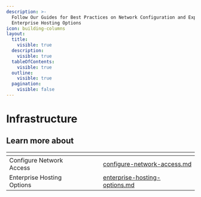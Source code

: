 ```yaml
---
description: >-
  Follow Our Guides for Best Practices on Network Configuration and Explore
  Enterprise Hosting Options
icon: building-columns
layout:
  title:
    visible: true
  description:
    visible: true
  tableOfContents:
    visible: true
  outline:
    visible: true
  pagination:
    visible: false
---
```


# Infrastructure

## Learn more about

<table data-card-size="large" data-view="cards"><thead><tr><th></th><th data-hidden></th><th data-hidden></th><th data-hidden data-card-target data-type="content-ref"></th></tr></thead><tbody><tr><td>Configure Network Access</td><td></td><td></td><td><a href="configure-network-access.md">configure-network-access.md</a></td></tr><tr><td>Enterprise Hosting Options</td><td></td><td></td><td><a href="enterprise-hosting-options.md">enterprise-hosting-options.md</a></td></tr></tbody></table>
